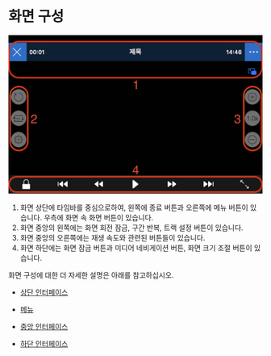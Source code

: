 # 화면 구성

![](./img/screen_layout_full.png)

1.  화면 상단에 타임바를 중심으로하여, 왼쪽에 종료 버튼과 오른쪽에 메뉴 버튼이 있습니다. 우측에 화면 속 화면 버튼이 있습니다.
2. 화면 중앙의 왼쪽에는 화면 회전 잠금, 구간 반복, 트랙 설정 버튼이 있습니다.
3. 화면 중앙의 오른쪽에는 재생 속도와 관련된 버튼들이 있습니다.
4. 화면 하단에는 화면 잠금 버튼과 미디어 네비게이션 버튼, 화면 크기 조절 버튼이 있습니다.

화면 구성에 대한 더 자세한 설명은 아래를 참고하십시오.

- [상단 인터페이스](./details.md#상단-인터페이스)

- [메뉴](./details.md#메뉴)

- [중앙 인터페이스](./details.md#중앙-인터페이스)

- [하단 인터페이스](./details.md#하단-인터페이스)
